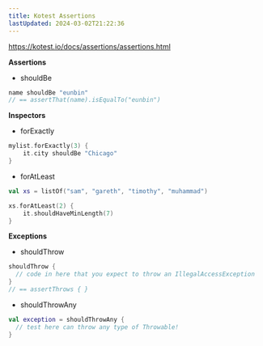 ```yaml
---
title: Kotest Assertions
lastUpdated: 2024-03-02T21:22:36
---
```


https://kotest.io/docs/assertions/assertions.html

**Assertions**

- shouldBe

```kotlin
name shouldBe "eunbin"
// == assertThat(name).isEqualTo("eunbin")
```

**Inspectors**

- forExactly

```kotlin
mylist.forExactly(3) {
    it.city shouldBe "Chicago"
}
```

- forAtLeast

```kotlin
val xs = listOf("sam", "gareth", "timothy", "muhammad")

xs.forAtLeast(2) {
    it.shouldHaveMinLength(7)
}
```

**Exceptions**

- shouldThrow

```kotlin
shouldThrow {
  // code in here that you expect to throw an IllegalAccessException
}
// == assertThrows { }
```

- shouldThrowAny
  
```kotlin
val exception = shouldThrowAny {
  // test here can throw any type of Throwable!
}
```
